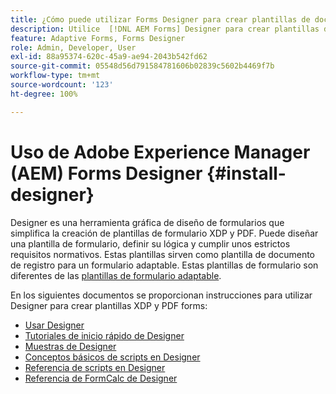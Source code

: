 ```yaml
---
title: ¿Cómo puede utilizar Forms Designer para crear plantillas de documento de registro (DoR) y fragmentos de formulario?
description: Utilice  [!DNL AEM Forms] Designer para crear plantillas de documento de registro (DoR) y fragmentos de formulario.
feature: Adaptive Forms, Forms Designer
role: Admin, Developer, User
exl-id: 88a95374-620c-45a9-ae94-2043b542fd62
source-git-commit: 05548d56d791584781606b02839c5602b4469f7b
workflow-type: tm+mt
source-wordcount: '123'
ht-degree: 100%

---
```


# Uso de Adobe Experience Manager (AEM) Forms Designer {#install-designer}

Designer es una herramienta gráfica de diseño de formularios que simplifica la creación de plantillas de formulario XDP y PDF. Puede diseñar una plantilla de formulario, definir su lógica y cumplir unos estrictos requisitos normativos. Estas plantillas sirven como plantilla de documento de registro para un formulario adaptable. Estas plantillas de formulario son diferentes de las [plantillas de formulario adaptable](template-editor.md).

En los siguientes documentos se proporcionan instrucciones para utilizar Designer para crear plantillas XDP y PDF forms:

+ [Usar Designer](assets/using-designer-cs.pdf)
+ [Tutoriales de inicio rápido de Designer ](https://helpx.adobe.com/content/dam/help/es/experience-manager/6-5/forms/pdf/designer-quickstart.pdf)
+ [Muestras de Designer ](https://helpx.adobe.com/content/dam/help/es/experience-manager/6-5/forms/pdf/designer-samples.pdf)
+ [Conceptos básicos de scripts en Designer ](https://helpx.adobe.com/content/dam/help/es/experience-manager/6-5/forms/pdf/scripting-basics.pdf)
+ [Referencia de scripts en Designer](https://helpx.adobe.com/content/dam/help/es/experience-manager/6-5/forms/pdf/scripting-reference.pdf)
+ [Referencia de FormCalc de Designer](https://helpx.adobe.com/content/dam/help/es/experience-manager/6-5/forms/pdf/formcalc-reference.pdf)
